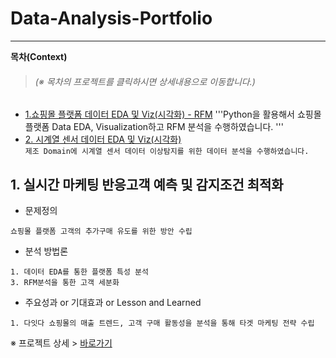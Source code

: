 # Data-Analysis-Portfolio

----
**목차(Context)**
> <h6>(※ 목차의 프로젝트를 클릭하시면 상세내용으로 이동합니다.)</h6>

* [1.쇼핑몰 플랫폼 데이터 EDA 및 Viz(시각화) - RFM](https://github.com/99echoo/Data-Analysis-Portfolio/tree/main/%EB%A7%88%EC%BC%80%ED%8C%85%20%EB%8D%B0%EC%9D%B4%ED%84%B0%20%EB%B6%84%EC%84%9D%202024.04.11)
'''Python을 활용해서 쇼핑몰 플랫폼 Data EDA, Visualization하고 RFM 분석을 수행하였습니다. '''
* [2. 시계열 센서 데이터 EDA 및 Viz(시각화)](#2-시계열-센서-데이터-EDA-및-Viz시각화)  
```제조 Domain에 시계열 센서 데이터 이상탐지를 위한 데이터 분석을 수행하였습니다.```  

## 1. 실시간 마케팅 반응고객 예측 및 감지조건 최적화  

* 문제정의  
```
쇼핑몰 플랫폼 고객의 추가구매 유도를 위한 방안 수립
```  
* 분석 방법론
```
1. 데이터 EDA를 통한 플랫폼 특성 분석
3. RFM분석을 통한 고객 세분화
```
* 주요성과 or 기대효과 or Lesson and Learned  
```
1. 다잇다 쇼핑몰의 매출 트렌드, 고객 구매 활동성을 분석을 통해 타겟 마케팅 전략 수립 
```

※ 프로젝트 상세 > [바로가기](https://github.com/99echoo/Data-Analysis-Portfolio/tree/main/%EB%A7%88%EC%BC%80%ED%8C%85%20%EB%8D%B0%EC%9D%B4%ED%84%B0%20%EB%B6%84%EC%84%9D%202024.04.11)  



